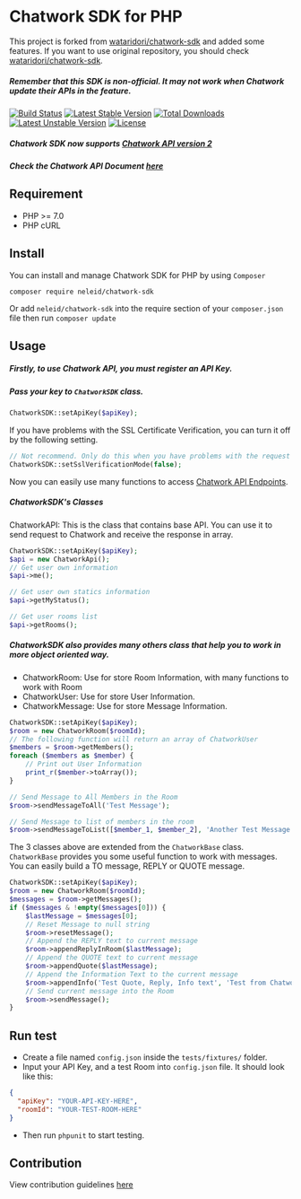 Chatwork SDK for PHP
==========
This project is forked from [wataridori/chatwork-sdk](https://github.com/wataridori/chatwork-sdk) and added some features. If you want to use original repository, you should check [wataridori/chatwork-sdk](https://github.com/wataridori/chatwork-sdk).

##### Remember that this SDK is non-official. It may not work when Chatwork update their APIs in the feature.

[![Build Status](https://travis-ci.org/neleid/chatwork-sdk.svg?branch=master)](https://travis-ci.org/neleid/chatwork-sdk)
[![Latest Stable Version](https://poser.pugx.org/neleid/chatwork-sdk/v/stable.svg)](https://packagist.org/packages/neleid/chatwork-sdk)
[![Total Downloads](https://poser.pugx.org/neleid/chatwork-sdk/downloads)](https://packagist.org/packages/neleid/chatwork-sdk)
[![Latest Unstable Version](https://poser.pugx.org/neleid/chatwork-sdk/v/unstable.svg)](https://packagist.org/packages/neleid/chatwork-sdk)
[![License](https://poser.pugx.org/wataridori/chatwork-sdk/license.svg)](https://packagist.org/packages/wataridori/chatwork-sdk)

##### Chatwork SDK now supports [Chatwork API version 2](http://help.chatwork.com/hc/ja/articles/115000019401)
##### Check the Chatwork API Document [here](http://developer.chatwork.com/ja/index.html)

## Requirement
* PHP >= 7.0
* PHP cURL

## Install

You can install and manage Chatwork SDK for PHP by using `Composer`

```
composer require neleid/chatwork-sdk
```

Or add `neleid/chatwork-sdk` into the require section of your `composer.json` file then run `composer update`

## Usage

##### Firstly, to use Chatwork API, you must register an API Key.
##### Pass your key to `ChatworkSDK` class.
```php
ChatworkSDK::setApiKey($apiKey);
```

If you have problems with the SSL Certificate Verification, you can turn it off by the following setting.
```php
// Not recommend. Only do this when you have problems with the request
ChatworkSDK::setSslVerificationMode(false);
```

Now you can easily use many functions to access [Chatwork API Endpoints](http://developer.chatwork.com/ja/endpoints.html).

##### ChatworkSDK's Classes

ChatworkAPI: This is the class that contains base API. You can use it to send request to Chatwork and receive the response in array.
```php
ChatworkSDK::setApiKey($apiKey);
$api = new ChatworkApi();
// Get user own information
$api->me();

// Get user own statics information
$api->getMyStatus();

// Get user rooms list
$api->getRooms();
```

##### ChatworkSDK also provides many others class that help you to work in more object oriented way.
* ChatworkRoom: Use for store Room Information, with many functions to work with Room
* ChatworkUser: Use for store User Information.
* ChatworkMessage: Use for store Message Information.

```php
ChatworkSDK::setApiKey($apiKey);
$room = new ChatworkRoom($roomId);
// The following function will return an array of ChatworkUser
$members = $room->getMembers();
foreach ($members as $member) {
    // Print out User Information
    print_r($member->toArray());
}

// Send Message to All Members in the Room
$room->sendMessageToAll('Test Message');

// Send Message to list of members in the room
$room->sendMessageToList([$member_1, $member_2], 'Another Test Message');
```

The 3 classes above are extended from the `ChatworkBase` class. `ChatworkBase` provides you some useful function to work with messages.
You can easily build a TO message, REPLY or QUOTE message.
```php
ChatworkSDK::setApiKey($apiKey);
$room = new ChatworkRoom($roomId);
$messages = $room->getMessages();
if ($messages & !empty($messages[0])) {
    $lastMessage = $messages[0];
    // Reset Message to null string
    $room->resetMessage();
    // Append the REPLY text to current message
    $room->appendReplyInRoom($lastMessage);
    // Append the QUOTE text to current message
    $room->appendQuote($lastMessage);
    // Append the Information Text to the current message
    $room->appendInfo('Test Quote, Reply, Info text', 'Test from Chatwork-SDK');
    // Send current message into the Room
    $room->sendMessage();
}
```

## Run test
* Create a file named `config.json` inside the `tests/fixtures/` folder.
* Input your API Key, and a test Room into `config.json` file. It should look like this:
```json
{
  "apiKey": "YOUR-API-KEY-HERE",
  "roomId": "YOUR-TEST-ROOM-HERE"
}
```
* Then run `phpunit` to start testing.

## Contribution
View contribution guidelines [here](./CONTRIBUTING.md)

